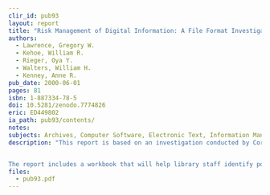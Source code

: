 ```yaml
---
clir_id: pub93
layout: report
title: "Risk Management of Digital Information: A File Format Investigation"
authors: 
  - Lawrence, Gregory W.
  - Kehoe, William R.
  - Rieger, Oya Y.
  - Walters, William H.
  - Kenney, Anne R.
pub_date: 2000-06-01
pages: 81
isbn: 1-887334-78-5
doi: 10.5281/zenodo.7774826
eric: ED449802
ia_path: pub93/contents/
notes:
subjects: Archives, Computer Software, Electronic Text, Information Management, Information Storage, Library Technical Processes, Migration, Nonprint Media, Preservation, Risk Management
description: "This report is based on an investigation conducted by Cornell University Library to assess the risks to digital file formats during migration. The study was carried out with support from CLIR.


The report includes a workbook that will help library staff identify potential risks associated with migrating digital information. Each section of the workbook opens with a brief issue summary; this is followed by questions that will guide users in completing a risk assessment. The appendixes also include two case studies for migration: one for image files and the other for numeric files."
files:
  - pub93.pdf
---
```

